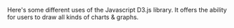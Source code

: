 Here's some different uses of the Javascript D3.js library.
It offers the ability for users to draw all kinds of charts & graphs.
